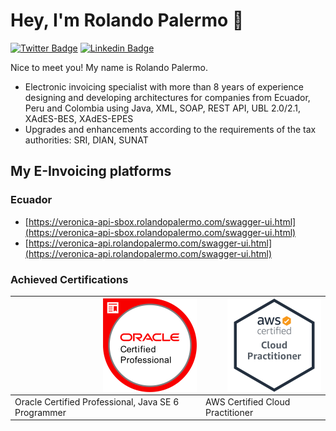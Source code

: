 # Hey, I'm Rolando Palermo 👋

[![Twitter Badge](https://img.shields.io/badge/-@RolandoPalermo-1ca0f1?style=flat-square&labelColor=1ca0f1&logo=twitter&logoColor=white&link=https://twitter.com/rolandopalermo)](https://twitter.com/rolandopalermo) 
[![Linkedin Badge](https://img.shields.io/badge/-RolandoPalermo-blue?style=flat-square&logo=Linkedin&logoColor=white&link=https://www.linkedin.com/in/rolandopalermo/)](https://www.linkedin.com/in/rolandopalermo/)

Nice to meet you! My name is Rolando Palermo.
- Electronic invoicing specialist with more than 8 years of experience designing and developing architectures for companies from Ecuador, Peru and Colombia using Java, XML, SOAP, REST API, UBL 2.0/2.1, XAdES-BES, XAdES-EPES
- Upgrades and enhancements according to the requirements of the tax authorities: SRI, DIAN, SUNAT

## My E-Invoicing platforms

### Ecuador
- [https://veronica-api-sbox.rolandopalermo.com/swagger-ui.html](https://veronica-api-sbox.rolandopalermo.com/swagger-ui.html)
- [https://veronica-api.rolandopalermo.com/swagger-ui.html](https://veronica-api.rolandopalermo.com/swagger-ui.html)

### Achieved Certifications
| <img src="https://github.com/rolandopalermo/rolandopalermo/blob/master/ocpjp6.png" width=150 align=right> | <img src="https://github.com/rolandopalermo/rolandopalermo/blob/master/clf01.png" width=150 align=right> |
| ------------- | ------------- |
| Oracle Certified Professional, Java SE 6 Programmer | AWS Certified Cloud Practitioner |